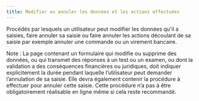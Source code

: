 ```yaml
---
title: Modifier ou annuler les données et les actions effectuées
---
```


Procédés par lesquels un utilisateur peut modifier les données qu’il a saisies, faire annuler sa saisie ou faire annuler les actions découlant de sa saisie par exemple annuler une commande ou un virement bancaire.

Note : La page contenant un formulaire qui modifie ou supprime des données, ou qui transmet des réponses à un test ou un examen, ou dont la validation a des conséquences financières ou juridiques, doit indiquer explicitement la durée pendant laquelle l’utilisateur peut demander l’annulation de sa saisie. Elle devra également contenir la procédure à effectuer pour annuler cette saisie. Cette procédure n’a pas à être obligatoirement réalisable en ligne même si cela reste recommandé.
